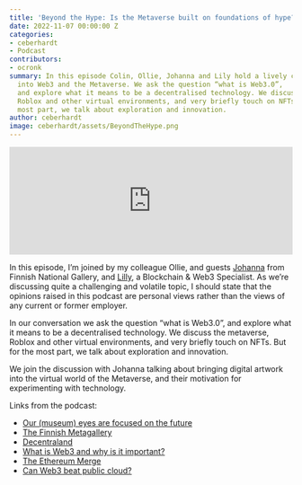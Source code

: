 ```yaml
---
title: 'Beyond the Hype: Is the Metaverse built on foundations of hype?'
date: 2022-11-07 00:00:00 Z
categories:
- ceberhardt
- Podcast
contributors:
- ocronk
summary: In this episode Colin, Ollie, Johanna and Lily hold a lively conversation that dives
  into Web3 and the Metaverse. We ask the question “what is Web3.0”,
  and explore what it means to be a decentralised technology. We discuss the Metaverse,
  Roblox and other virtual environments, and very briefly touch on NFTs. But for the
  most part, we talk about exploration and innovation.
author: ceberhardt
image: ceberhardt/assets/BeyondTheHype.png
---
```


<iframe title="Embed Player" src="https://play.libsyn.com/embed/episode/id/24907497/height/192/theme/modern/size/large/thumbnail/yes/custom-color/ffffff/time-start/00:00:00/playlist-height/200/direction/backward/download/yes" height="192" width="100%" scrolling="no" allowfullscreen="" webkitallowfullscreen="true" mozallowfullscreen="true" oallowfullscreen="true" msallowfullscreen="true" style="border: none;"></iframe>

In this episode, I’m joined by my colleague Ollie, and guests [Johanna](https://www.linkedin.com/in/johanna-eiramo-she-her-9b053/) from Finnish National Gallery, and [Lilly](https://www.linkedin.com/in/lillypencheva/), a Blockchain & Web3 Specialist. As we’re discussing quite a challenging and volatile topic, I should state that the opinions raised in this podcast are personal views rather than the views of any current or former employer.

In our conversation we ask the question “what is Web3.0”, and explore what it means to be a decentralised technology. We discuss the metaverse, Roblox and other virtual environments, and very briefly touch on NFTs. But for the most part, we talk about exploration and innovation.

We join the discussion with Johanna talking about bringing digital artwork into the virtual world of the Metaverse, and their motivation for experimenting with technology. 

Links from the podcast:

  - [Our (museum) eyes are focused on the future](https://www.linkedin.com/pulse/our-museum-eyes-focused-future-johanna-eiramo-she-her-/)
  - [The Finnish Metagallery](https://Metagallery.fi/en )
  - [Decentraland](https://decentraland.org/)
  - [What is Web3 and why is it important?](https://ethereum.org/en/web3/)
  - [The Ethereum Merge](https://ethereum.org/en/upgrades/merge/)
  - [Can Web3 beat public cloud?](https://blog.scottlogic.com/2022/10/31/can-web3-beat-the-cloud.html)
